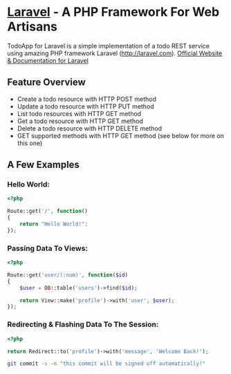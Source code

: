 # [Laravel](http://laravel.com) - A PHP Framework For Web Artisans

TodoApp for Laravel is a simple implementation of a todo REST service using amazing PHP framework Laravel (http://laravel.com).
[Official Website & Documentation for Laravel](http://laravel.com)

## Feature Overview

- Create a todo resource with HTTP POST method
- Update a todo resource with HTTP PUT method
- List todo resources with HTTP GET method
- Get a todo resource with HTTP GET method
- Delete a todo resource with HTTP DELETE method
- GET supported methods with HTTP GET method (see below for more on this one)

## A Few Examples

### Hello World:

```php
<?php

Route::get('/', function()
{
	return "Hello World!":
});
```

### Passing Data To Views:

```php
<?php

Route::get('user/(:num)', function($id)
{
	$user = DB::table('users')->find($id);

	return View::make('profile')->with('user', $user);
});
```

### Redirecting & Flashing Data To The Session:

```php
<?php

return Redirect::to('profile')->with('message', 'Welcome Back!');
```

```bash
git commit -s -m "this commit will be signed off automatically!"
```

